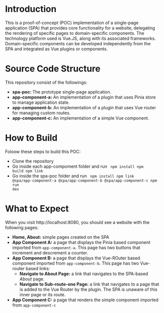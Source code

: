 # Introduction
This is a proof-of-concept (POC) implementation of a single-page application (SPA) that provides core functionality for a website, delegating the rendering of specific pages to domain-specific components. The technology platform used is Vue.JS, along with its associated frameworks. 
Domain-specific components can be developed independently from the SPA and integrated as Vue plugins or components.

# Source Code Structure
This repository consist of the followings:
  * **spa-poc:** The prototype single-page application.
  * **app-component-a:** An implementation of a plugin that uses Pinia store to manage application state.
  * **app-component-b:** An implementation of a plugin that uses Vue router for managing custom routes.
  * **app-component-c:** An implementation of a simple Vue component.

# How to Build
Foloow these steps to build this POC:
 * Clone the repository
 * Go inside each app-compoment folder and run 
    <code>
    	npm install
    	npm build
    	npm link
	  </code>
 * Go inside the spa-poc folder and run 
	  <code>
    	npm install
    	npm link @spa/app-component-a @spa/app-component-b @spa/app-component-c
    	npm run dev
	  </code>
 
# What to Expect
When you visit http://localhost:8080, you should see a website with the following pages:
 * **Home, About:** simple pages created on the SPA
 * **App Component A:** a page that displays the Pinia based component imported from <code>app-component-a</code>. This page has two buttons that increment and descrement a counter.
 * **App Component B:** a page that displays the Vue-ROuter based component imported from <code>app-component-b</code>. This page has two Vue-router based links:
    * **Navigate to About Page:** a link that navigates to the SPA-based *About* page.
    * **Navigate to Sub-route-one Page:** a link that navigates to a page that is added to the Vue Router by the plugin. The SPA is unaware of this inner page or its route.
* **App Component C:** a page that renders the simple component imported from <code>app-component-c</code> 
